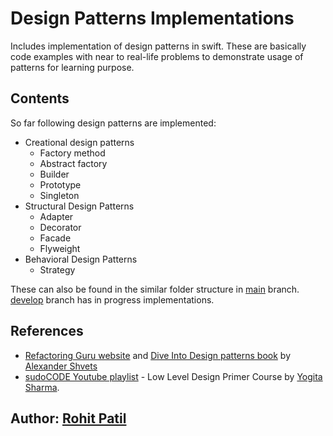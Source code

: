 # Design Patterns Implementations

Includes implementation of design patterns in swift.
These are basically code examples with near to real-life problems to demonstrate usage of patterns for learning purpose.

## Contents
So far following design patterns are implemented:
- Creational design patterns
	- Factory method
	- Abstract factory
	- Builder
	- Prototype
	- Singleton
- Structural Design Patterns
    - Adapter
    - Decorator   
    - Facade
    - Flyweight
- Behavioral Design Patterns
    - Strategy
	
These can also be found in the similar folder structure in [main](https://github.com/rohit009/design-patterns-implementations/tree/main/Sources/design-patterns-implementations) branch. [develop](https://github.com/rohit009/design-patterns-implementations/tree/develop/Sources/design-patterns-implementations) branch has in progress implementations.

## References
- [Refactoring Guru website](https://refactoring.guru/design-patterns/swift) and [Dive Into Design patterns book](https://refactoring.guru/design-patterns/book) by [Alexander Shvets](https://github.com/neochief)
- [sudoCODE Youtube playlist](https://youtube.com/playlist?list=PLTCrU9sGybupCpY20eked6blbHI4zZ55k) - Low Level Design Primer Course by [Yogita Sharma](https://github.com/yogitaAP).


## Author: [Rohit Patil](https://github.com/rohit009) 
